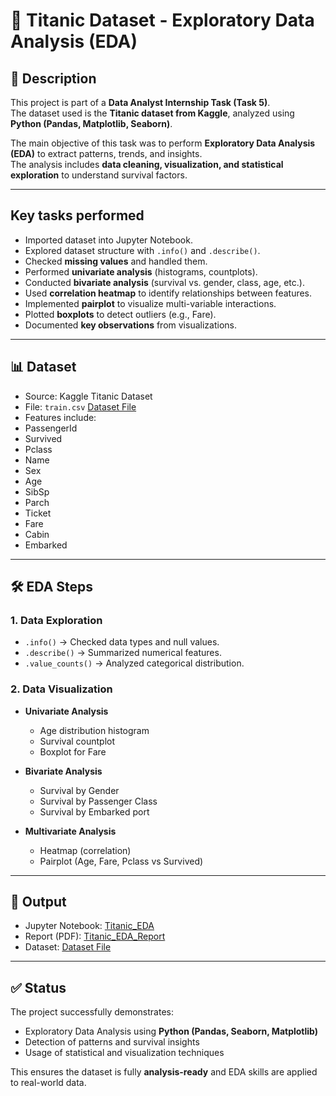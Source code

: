 # 🚢 Titanic Dataset - Exploratory Data Analysis (EDA)

## 📌 Description  
This project is part of a **Data Analyst Internship Task (Task 5)**.  
The dataset used is the **Titanic dataset from Kaggle**, analyzed using **Python (Pandas, Matplotlib, Seaborn)**.  

The main objective of this task was to perform **Exploratory Data Analysis (EDA)** to extract patterns, trends, and insights.  
The analysis includes **data cleaning, visualization, and statistical exploration** to understand survival factors.  

---

## Key tasks performed  

- Imported dataset into Jupyter Notebook.  
- Explored dataset structure with `.info()` and `.describe()`.  
- Checked **missing values** and handled them.  
- Performed **univariate analysis** (histograms, countplots).  
- Conducted **bivariate analysis** (survival vs. gender, class, age, etc.).  
- Used **correlation heatmap** to identify relationships between features.  
- Implemented **pairplot** to visualize multi-variable interactions.  
- Plotted **boxplots** to detect outliers (e.g., Fare).  
- Documented **key observations** from visualizations.  

---

## 📊 Dataset  

- Source: Kaggle Titanic Dataset
- File: `train.csv`  <a href="https://github.com/sabaribala2004-dataanalyst/Exploratory-Data-Analysis-EDA-/blob/main/train.csv"> Dataset File </a>
 - Features include:  
  - PassengerId  
  - Survived  
  - Pclass  
  - Name  
  - Sex  
  - Age  
  - SibSp  
  - Parch  
  - Ticket  
  - Fare  
  - Cabin  
  - Embarked  

---

## 🛠️ EDA Steps  

### 1. Data Exploration  
- `.info()` → Checked data types and null values.  
- `.describe()` → Summarized numerical features.  
- `.value_counts()` → Analyzed categorical distribution.  

### 2. Data Visualization  
- **Univariate Analysis**  
  - Age distribution histogram  
  - Survival countplot  
  - Boxplot for Fare  

- **Bivariate Analysis**  
  - Survival by Gender  
  - Survival by Passenger Class  
  - Survival by Embarked port  

- **Multivariate Analysis**  
  - Heatmap (correlation)  
  - Pairplot (Age, Fare, Pclass vs Survived)  

---

## 📂 Output  

- Jupyter Notebook: <a href="https://github.com/sabaribala2004-dataanalyst/Exploratory-Data-Analysis-EDA-/blob/main/Titanic_EDA.ipynb">Titanic_EDA</a>
- Report (PDF): <a href="https://github.com/sabaribala2004-dataanalyst/Exploratory-Data-Analysis-EDA-/blob/main/Titanic_EDA_Report.pdf">Titanic_EDA_Report</a>
- Dataset: <a href="https://github.com/sabaribala2004-dataanalyst/Exploratory-Data-Analysis-EDA-/blob/main/train.csv"> Dataset File </a> 

---

## ✅ Status  
The project successfully demonstrates:  
- Exploratory Data Analysis using **Python (Pandas, Seaborn, Matplotlib)**  
- Detection of patterns and survival insights  
- Usage of statistical and visualization techniques  

This ensures the dataset is fully **analysis-ready** and EDA skills are applied to real-world data.  
